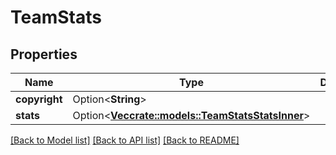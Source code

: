 # TeamStats

## Properties

Name | Type | Description | Notes
------------ | ------------- | ------------- | -------------
**copyright** | Option<**String**> |  | [optional]
**stats** | Option<[**Vec<crate::models::TeamStatsStatsInner>**](TeamStats_stats_inner.md)> |  | [optional]

[[Back to Model list]](../README.md#documentation-for-models) [[Back to API list]](../README.md#documentation-for-api-endpoints) [[Back to README]](../README.md)


